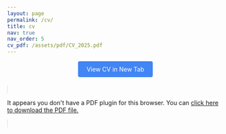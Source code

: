 ```yaml
---
layout: page
permalink: /cv/
title: cv
nav: true
nav_order: 5
cv_pdf: /assets/pdf/CV_2025.pdf
---
```


<style>
  .pdf-container {
    position: relative;
    width: 100%;
    height: 85vh;
    margin: 20px 0;
  }
  .pdf-viewer {
    width: 100%;
    height: 100%;
    border: 1px solid #ddd;
  }
  .button-container {
    text-align: center;
    margin-bottom: 20px;
  }
  .cv-button {
    display: inline-block;
    padding: 10px 20px;
    background-color: #4285f4;
    color: white;
    text-decoration: none;
    border-radius: 4px;
    margin: 0 10px;
  }
  .cv-button:hover {
    background-color: #3367d6;
  }
</style>

<div class="button-container">
  <a href="{{ page.cv_pdf }}" class="cv-button" target="_blank">View CV in New Tab</a>
</div>

<div class="pdf-container">
  <object
    data="{{ page.cv_pdf }}"
    type="application/pdf"
    class="pdf-viewer">
    <div>
      <p>It appears you don't have a PDF plugin for this browser. 
      You can <a href="{{ page.cv_pdf }}">click here to download the PDF file.</a></p>
    </div>
  </object>
</div>
